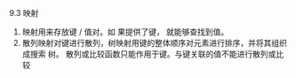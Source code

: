 9.3 映射
1. 映射用来存放键 / 值对。如 果提供了键， 就能够查找到值。 
2. 散列映射对键进行散列，树映射用键的整体顺序对元素进行排序，并将其组织成搜索 树。 散列或比较函数只能作用于键。与键关联的值不能进行散列或比较 

